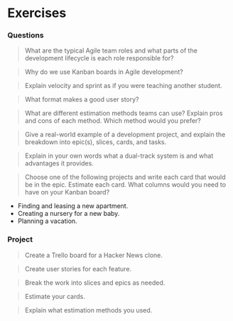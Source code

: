 # Exercises

### Questions

> What are the typical Agile team roles and what parts of the development lifecycle is each role responsible for?

> Why do we use Kanban boards in Agile development?

> Explain velocity and sprint as if you were teaching another student.

> What format makes a good user story?

> What are different estimation methods teams can use? Explain pros and cons of each method. Which method would you prefer?


> Give a real-world example of a development project, and explain the breakdown into epic(s), slices, cards, and tasks.

> Explain in your own words what a dual-track system is and what advantages it provides.

> Choose one of the following projects and write each card that would be in the epic. Estimate each card. What columns would you need to have on your Kanban board?
 * Finding and leasing a new apartment.
 * Creating a nursery for a new baby.
 * Planning a vacation.


### Project

> Create a Trello board for a Hacker News clone.

> Create user stories for each feature.

> Break the work into slices and epics as needed.

> Estimate your cards.

> Explain what estimation methods you used.
